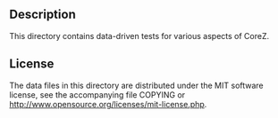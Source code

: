 Description
------------

This directory contains data-driven tests for various aspects of CoreZ.

License
--------

The data files in this directory are distributed under the MIT software
license, see the accompanying file COPYING or
http://www.opensource.org/licenses/mit-license.php.

